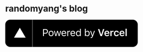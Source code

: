 # randomyang's blog

[![Powered by Vercel](https://raw.githubusercontent.com/abumalick/powered-by-vercel/master/powered-by-vercel.svg)](https://vercel.com)
